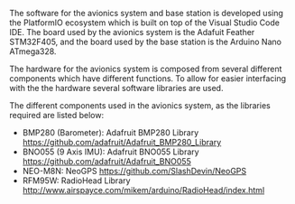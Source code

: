 The software for the avionics system and base station is developed using the PlatformIO ecosystem which is built on top of the Visual Studio Code IDE. The board used by the avionics system is the Adafuit Feather STM32F405, and the board used by the base station is the Arduino Nano ATmega328.

The hardware for the avionics system is composed from several different components which have different functions. To allow for easier interfacing with the the hardware several software libraries are used. 

The different components used in the avionics system, as the libraries required are listed below:

- BMP280 (Barometer): Adafruit BMP280 Library https://github.com/adafruit/Adafruit_BMP280_Library
- BNO055 (9 Axis IMU): Adafruit BNO055 Library https://github.com/adafruit/Adafruit_BNO055
- NEO-M8N: NeoGPS https://github.com/SlashDevin/NeoGPS
- RFM95W: RadioHead Library http://www.airspayce.com/mikem/arduino/RadioHead/index.html



